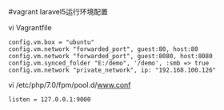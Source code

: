 #vagrant laravel5运行环境配置

vi Vagrantfile
```
config.vm.box = "ubuntu"
config.vm.network "forwarded_port", guest:80, host:80
config.vm.network "forwarded_port", guest:8080, host:8080
config.vm.synced_folder "E:/demo", '/demo', :smb => true
config.vm.network "private_network", ip: "192.168.100.126"
```

vi /etc/php/7.0/fpm/pool.d/www.conf
```
listen = 127.0.0.1:9000
```

